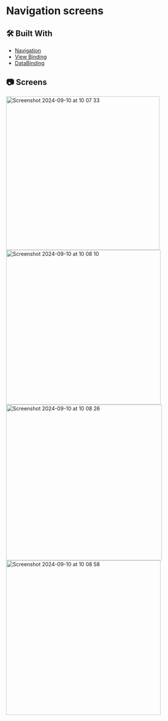 # Navigation screens

## 🛠️ Built With

- [Navigation](https://developer.android.com/guide/navigation)
- [View Binding](https://developer.android.com/topic/libraries/view-binding)
- [DataBinding](https://developer.android.com/topic/libraries/data-binding)

## 📷 Screens
<img width="416" alt="Screenshot 2024-09-10 at 10 07 33" src="https://github.com/user-attachments/assets/e89bafe6-5dca-41e8-a6cc-66af173ecb1d">
<img width="419" alt="Screenshot 2024-09-10 at 10 08 10" src="https://github.com/user-attachments/assets/762161be-39aa-43af-8e3f-59fd3c39e396">
<img width="422" alt="Screenshot 2024-09-10 at 10 08 26" src="https://github.com/user-attachments/assets/bc97c39d-8993-4b23-ba6f-d6b0fa0f3ad8">
<img width="419" alt="Screenshot 2024-09-10 at 10 08 58" src="https://github.com/user-attachments/assets/c28d3e07-61c9-40ab-941c-da7785081bbf">
